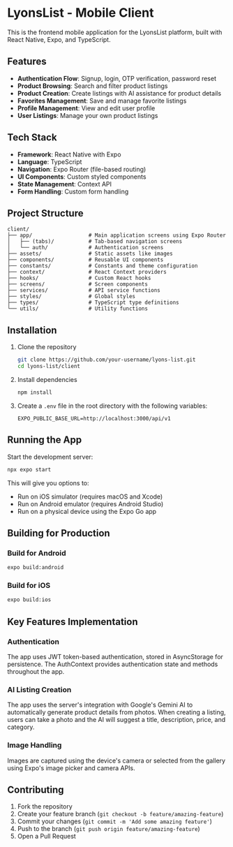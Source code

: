 # LyonsList - Mobile Client

This is the frontend mobile application for the LyonsList platform, built with React Native, Expo, and TypeScript.

## Features

- **Authentication Flow**: Signup, login, OTP verification, password reset
- **Product Browsing**: Search and filter product listings
- **Product Creation**: Create listings with AI assistance for product details
- **Favorites Management**: Save and manage favorite listings
- **Profile Management**: View and edit user profile
- **User Listings**: Manage your own product listings

## Tech Stack

- **Framework**: React Native with Expo
- **Language**: TypeScript
- **Navigation**: Expo Router (file-based routing)
- **UI Components**: Custom styled components
- **State Management**: Context API
- **Form Handling**: Custom form handling

## Project Structure

```
client/
├── app/                  # Main application screens using Expo Router
│   ├── (tabs)/           # Tab-based navigation screens
│   └── auth/             # Authentication screens
├── assets/               # Static assets like images
├── components/           # Reusable UI components
├── constants/            # Constants and theme configuration
├── context/              # React Context providers
├── hooks/                # Custom React hooks
├── screens/              # Screen components
├── services/             # API service functions
├── styles/               # Global styles
├── types/                # TypeScript type definitions
└── utils/                # Utility functions
```

## Installation

1. Clone the repository

   ```bash
   git clone https://github.com/your-username/lyons-list.git
   cd lyons-list/client
   ```

2. Install dependencies

   ```bash
   npm install
   ```

3. Create a `.env` file in the root directory with the following variables:
   ```
   EXPO_PUBLIC_BASE_URL=http://localhost:3000/api/v1
   ```

## Running the App

Start the development server:

```bash
npx expo start
```

This will give you options to:

- Run on iOS simulator (requires macOS and Xcode)
- Run on Android emulator (requires Android Studio)
- Run on a physical device using the Expo Go app

## Building for Production

### Build for Android

```bash
expo build:android
```

### Build for iOS

```bash
expo build:ios
```

## Key Features Implementation

### Authentication

The app uses JWT token-based authentication, stored in AsyncStorage for persistence. The AuthContext provides authentication state and methods throughout the app.

### AI Listing Creation

The app uses the server's integration with Google's Gemini AI to automatically generate product details from photos. When creating a listing, users can take a photo and the AI will suggest a title, description, price, and category.

### Image Handling

Images are captured using the device's camera or selected from the gallery using Expo's image picker and camera APIs.

## Contributing

1. Fork the repository
2. Create your feature branch (`git checkout -b feature/amazing-feature`)
3. Commit your changes (`git commit -m 'Add some amazing feature'`)
4. Push to the branch (`git push origin feature/amazing-feature`)
5. Open a Pull Request
